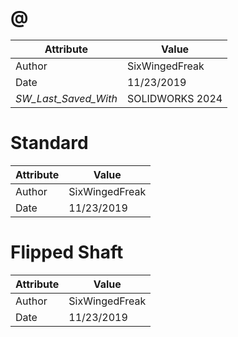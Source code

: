 # @
| Attribute | Value |
| ---  | ---     |
| Author | SixWingedFreak |
| Date | 11/23/2019 |
| _SW_Last_Saved_With_ | SOLIDWORKS 2024 |
# Standard
| Attribute | Value |
| ---  | ---     |
| Author | SixWingedFreak |
| Date | 11/23/2019 |
# Flipped Shaft
| Attribute | Value |
| ---  | ---     |
| Author | SixWingedFreak |
| Date | 11/23/2019 |
